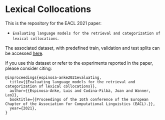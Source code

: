 # Lexical Collocations
This is the repository for the EACL 2021 paper: 
- ``Evaluating language models for the retrieval and categorization of lexical collocations``. 

The associated dataset, with predefined train, validation and test splits can be accessed [here](https://github.com/luisespinosaanke/lexicalcollocations/tree/main/data).

If you use this dataset or refer to the experiments reported in the paper, please consider citing:

```
@inproceedings{espinosa-anke2021evaluating,
  title={{Evaluating language models for the retrieval and categorization of lexical collocations}},
  author={{Espinosa-Anke, Luis and Codina-Filbà, Joan and Wanner, Leo}},
  booktitle={{Proceedings of the 16th conference of the European Chapter of the Association for Computational Linguistics (EACL).}},
  year={2021},
}

```
